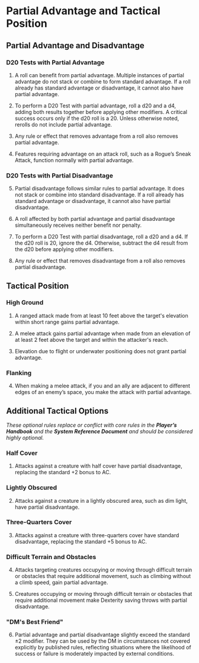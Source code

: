 # Partial Advantage and Tactical Position

## Partial Advantage and Disadvantage

### D20 Tests with Partial Advantage

1. A roll can benefit from partial advantage. Multiple instances of partial advantage do not stack or combine to form standard advantage. If a roll already has standard advantage or disadvantage, it cannot also have partial advantage.

2. To perform a D20 Test with partial advantage, roll a d20 and a d4, adding both results together before applying other modifiers. A critical success occurs only if the d20 roll is a 20. Unless otherwise noted, rerolls do not include partial advantage.

3. Any rule or effect that removes advantage from a roll also removes partial advantage.

4. Features requiring advantage on an attack roll, such as a Rogue’s Sneak Attack, function normally with partial advantage.

### D20 Tests with Partial Disadvantage

5. Partial disadvantage follows similar rules to partial advantage. It does not stack or combine into standard disadvantage. If a roll already has standard advantage or disadvantage, it cannot also have partial disadvantage.

6. A roll affected by both partial advantage and partial disadvantage simultaneously receives neither benefit nor penalty.

7. To perform a D20 Test with partial disadvantage, roll a d20 and a d4. If the d20 roll is 20, ignore the d4. Otherwise, subtract the d4 result from the d20 before applying other modifiers.

8. Any rule or effect that removes disadvantage from a roll also removes partial disadvantage.

## Tactical Position

### High Ground

1. A ranged attack made from at least 10 feet above the target's elevation within short range gains partial advantage.

2. A melee attack gains partial advantage when made from an elevation of at least 2 feet above the target and within the attacker's reach.

3. Elevation due to flight or underwater positioning does not grant partial advantage.

### Flanking

4. When making a melee attack, if you and an ally are adjacent to different edges of an enemy’s space, you make the attack with partial advantage.

## Additional Tactical Options

*These optional rules replace or conflict with core rules in the **Player’s Handbook** and the **System Reference Document** and should be considered highly optional.*

### Half Cover

1. Attacks against a creature with half cover have partial disadvantage, replacing the standard +2 bonus to AC.

### Lightly Obscured

2. Attacks against a creature in a lightly obscured area, such as dim light, have partial disadvantage.

### Three-Quarters Cover

3. Attacks against a creature with three-quarters cover have standard disadvantage, replacing the standard +5 bonus to AC.

### Difficult Terrain and Obstacles

4. Attacks targeting creatures occupying or moving through difficult terrain or obstacles that require additional movement, such as climbing without a climb speed, gain partial advantage.

5. Creatures occupying or moving through difficult terrain or obstacles that require additional movement make Dexterity saving throws with partial disadvantage.

### "DM's Best Friend"

6. Partial advantage and partial disadvantage slightly exceed the standard ±2 modifier. They can be used by the DM in circumstances not covered explicitly by published rules, reflecting situations where the likelihood of success or failure is moderately impacted by external conditions.